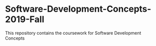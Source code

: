 # Software-Development-Concepts-2019-Fall
This repository contains the coursework for Software Development Concepts
